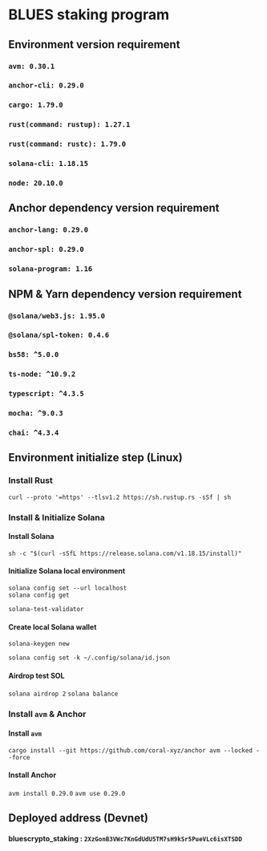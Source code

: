 # BLUES staking program
## Environment version requirement

### `avm: 0.30.1`
### `anchor-cli: 0.29.0`
### `cargo: 1.79.0`
### `rust(command: rustup): 1.27.1`
### `rust(command: rustc): 1.79.0`
### `solana-cli: 1.18.15`
### `node: 20.10.0`

## Anchor dependency version requirement
### `anchor-lang: 0.29.0`
### `anchor-spl: 0.29.0`
### `solana-program: 1.16`

## NPM & Yarn dependency version requirement
### `@solana/web3.js: 1.95.0`
### `@solana/spl-token: 0.4.6`
### `bs58: ^5.0.0`
### `ts-node: ^10.9.2`
### `typescript: ^4.3.5`
### `mocha: ^9.0.3`
### `chai: ^4.3.4`

## Environment initialize step (Linux)
### Install Rust
`curl --proto '=https' --tlsv1.2 https://sh.rustup.rs -sSf | sh`
### Install & Initialize Solana
#### Install Solana
`sh -c "$(curl -sSfL https://release.solana.com/v1.18.15/install)"`
#### Initialize Solana local environment
````
solana config set --url localhost
solana config get
````
`solana-test-validator`
#### Create local Solana wallet
`solana-keygen new`

`solana config set -k ~/.config/solana/id.json`
#### Airdrop test SOL
`solana airdrop 2`
`solana balance`
### Install `avm` & Anchor
#### Install `avm`
`cargo install --git https://github.com/coral-xyz/anchor avm --locked --force`
#### Install Anchor
`avm install 0.29.0`
`avm use 0.29.0`

## Deployed address (Devnet)
#### bluescrypto_staking : `2XzGonB3VWc7KnGdUdU5TM7sH9kSr5PueVLc6isXTSDD`